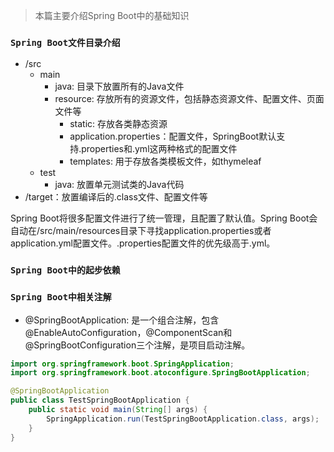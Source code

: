 > 本篇主要介绍Spring Boot中的基础知识

### `Spring Boot文件目录介绍`
* /src
    * main
        * java: 目录下放置所有的Java文件
        * resource: 存放所有的资源文件，包括静态资源文件、配置文件、页面文件等
            * static: 存放各类静态资源
            * application.properties：配置文件，SpringBoot默认支持.properties和.yml这两种格式的配置文件
            * templates: 用于存放各类模板文件，如thymeleaf
    * test
        * java: 放置单元测试类的Java代码
* /target：放置编译后的.class文件、配置文件等

Spring Boot将很多配置文件进行了统一管理，且配置了默认值。Spring Boot会自动在/src/main/resources目录下寻找application.properties或者application.yml配置文件。.properties配置文件的优先级高于.yml。

### `Spring Boot中的起步依赖`

### `Spring Boot中相关注解`

* @SpringBootApplication: 是一个组合注解，包含@EnableAutoConfiguration，@ComponentScan和@SpringBootConfiguration三个注解，是项目启动注解。

```java
import org.springframework.boot.SpringApplication;
import org.springframework.boot.atoconfigure.SpringBootApplication;

@SpringBootApplication
public class TestSpringBootApplication {
    public static void main(String[] args) {
        SpringApplication.run(TestSpringBootApplication.class, args);
    }
}

```
